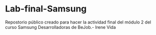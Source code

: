 # Lab-final-Samsung
Repostorio público creado para hacer la actividad final del módulo 2 del curso Samsung Desarrolladoras de BeJob.- Irene Vida 
